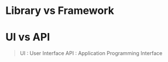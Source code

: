 # Library vs Framework

# UI vs API
> UI : User Interface
> API : Application Programming Interface

